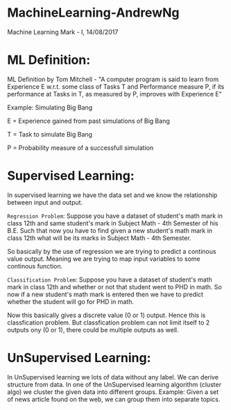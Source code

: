# MachineLearning-AndrewNg
Machine Learning Mark - I, 14/08/2017

# ML Definition:

ML Definition by Tom Mitchell - "A computer program is said to learn from Experience E w.r.t. some class of Tasks T and Performance measure P, if its performance at Tasks in T, as measured by P, improves with Experience E"

Example: Simulating Big Bang

E = Experience gained from past simulations of Big Bang

T = Task to simulate Big Bang

P = Probability measure of a successfull simulation

# Supervised Learning:

In supervised learning we have the data set and we know the relationship between input and output.

```Regression Problem```: Suppose you have a dataset of student's math mark in class 12th and same student's mark in Subject Math - 4th Semester of his B.E. Such that now you have to find given a new student's math mark in class 12th what will be its marks in Subject Math - 4th Semester.

So basically by the use of regression we are trying to predict a continous value output. Meaning we are trying to map input variables to some continous function.

```Classification Problem```: Suppose you have a dataset of student's math mark in class 12th and whether or not that student went to PHD in math. So now if a new student's math mark is entered then we have to predict whether the student will go for PHD in math.

Now this basically gives a discrete value (0 or 1) output. Hence this is classfication problem. But classfication problem can not limit itself to 2 outputs ony (0 or 1), there could be multiple outputs as well.

# UnSupervised Learning:

In UnSupervised learning we lots of data without any label. We can derive structure from data. In one of the UnSupervised learning algorithm (cluster algo) we cluster the given data into different groups. Example: Given a set of news article found on the web, we can group them into separate topics.

